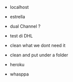 - localhost
- estrella
- dual Channel ?
- test di DHL
- clean what we dont need it
- clean and put under a folder
- heroku

- whasppa
